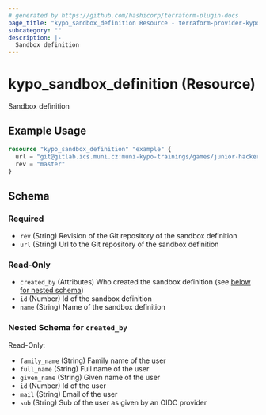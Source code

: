 ```yaml
---
# generated by https://github.com/hashicorp/terraform-plugin-docs
page_title: "kypo_sandbox_definition Resource - terraform-provider-kypo"
subcategory: ""
description: |-
  Sandbox definition
---
```


# kypo_sandbox_definition (Resource)

Sandbox definition

## Example Usage

```terraform
resource "kypo_sandbox_definition" "example" {
  url = "git@gitlab.ics.muni.cz:muni-kypo-trainings/games/junior-hacker.git"
  rev = "master"
}
```

<!-- schema generated by tfplugindocs -->
## Schema

### Required

- `rev` (String) Revision of the Git repository of the sandbox definition
- `url` (String) Url to the Git repository of the sandbox definition

### Read-Only

- `created_by` (Attributes) Who created the sandbox definition (see [below for nested schema](#nestedatt--created_by))
- `id` (Number) Id of the sandbox definition
- `name` (String) Name of the sandbox definition

<a id="nestedatt--created_by"></a>
### Nested Schema for `created_by`

Read-Only:

- `family_name` (String) Family name of the user
- `full_name` (String) Full name of the user
- `given_name` (String) Given name of the user
- `id` (Number) Id of the user
- `mail` (String) Email of the user
- `sub` (String) Sub of the user as given by an OIDC provider
